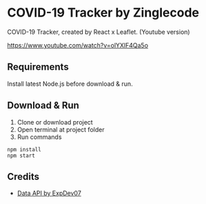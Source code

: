 # COVID-19 Tracker by Zinglecode

COVID-19 Tracker, created by React x Leaflet. (Youtube version)

https://www.youtube.com/watch?v=olYXlF4Qa5o

## Requirements

Install latest Node.js before download & run.

## Download & Run

1. Clone or download project
2. Open terminal at project folder
3. Run commands

```
npm install
npm start
```

## Credits

* [Data API by ExpDev07](https://github.com/ExpDev07/coronavirus-tracker-api)
